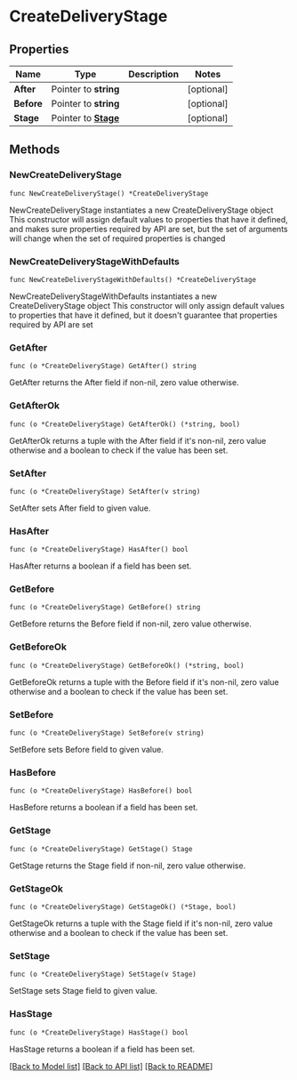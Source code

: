 # CreateDeliveryStage

## Properties

Name | Type | Description | Notes
------------ | ------------- | ------------- | -------------
**After** | Pointer to **string** |  | [optional] 
**Before** | Pointer to **string** |  | [optional] 
**Stage** | Pointer to [**Stage**](Stage.md) |  | [optional] 

## Methods

### NewCreateDeliveryStage

`func NewCreateDeliveryStage() *CreateDeliveryStage`

NewCreateDeliveryStage instantiates a new CreateDeliveryStage object
This constructor will assign default values to properties that have it defined,
and makes sure properties required by API are set, but the set of arguments
will change when the set of required properties is changed

### NewCreateDeliveryStageWithDefaults

`func NewCreateDeliveryStageWithDefaults() *CreateDeliveryStage`

NewCreateDeliveryStageWithDefaults instantiates a new CreateDeliveryStage object
This constructor will only assign default values to properties that have it defined,
but it doesn't guarantee that properties required by API are set

### GetAfter

`func (o *CreateDeliveryStage) GetAfter() string`

GetAfter returns the After field if non-nil, zero value otherwise.

### GetAfterOk

`func (o *CreateDeliveryStage) GetAfterOk() (*string, bool)`

GetAfterOk returns a tuple with the After field if it's non-nil, zero value otherwise
and a boolean to check if the value has been set.

### SetAfter

`func (o *CreateDeliveryStage) SetAfter(v string)`

SetAfter sets After field to given value.

### HasAfter

`func (o *CreateDeliveryStage) HasAfter() bool`

HasAfter returns a boolean if a field has been set.

### GetBefore

`func (o *CreateDeliveryStage) GetBefore() string`

GetBefore returns the Before field if non-nil, zero value otherwise.

### GetBeforeOk

`func (o *CreateDeliveryStage) GetBeforeOk() (*string, bool)`

GetBeforeOk returns a tuple with the Before field if it's non-nil, zero value otherwise
and a boolean to check if the value has been set.

### SetBefore

`func (o *CreateDeliveryStage) SetBefore(v string)`

SetBefore sets Before field to given value.

### HasBefore

`func (o *CreateDeliveryStage) HasBefore() bool`

HasBefore returns a boolean if a field has been set.

### GetStage

`func (o *CreateDeliveryStage) GetStage() Stage`

GetStage returns the Stage field if non-nil, zero value otherwise.

### GetStageOk

`func (o *CreateDeliveryStage) GetStageOk() (*Stage, bool)`

GetStageOk returns a tuple with the Stage field if it's non-nil, zero value otherwise
and a boolean to check if the value has been set.

### SetStage

`func (o *CreateDeliveryStage) SetStage(v Stage)`

SetStage sets Stage field to given value.

### HasStage

`func (o *CreateDeliveryStage) HasStage() bool`

HasStage returns a boolean if a field has been set.


[[Back to Model list]](../README.md#documentation-for-models) [[Back to API list]](../README.md#documentation-for-api-endpoints) [[Back to README]](../README.md)


